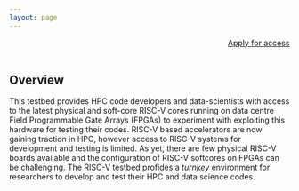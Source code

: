 ```yaml
---
layout: page
---
```


<div style="text-align: right"> <a href="/documentation/access"
class="btn btn--success">Apply for access</a></div>
<div>&nbsp;<br></div>

## Overview
This testbed provides HPC code developers and data-scientists with access to the latest
physical and soft-core RISC-V cores running on data centre Field Programmable Gate Arrays (FPGAs) to 
experiment with exploiting this hardware for testing their codes. 
RISC-V based accelerators are now gaining traction in HPC, however access to
RISC-V systems for development and testing is limited. As yet, there are few
physical RISC-V boards available and the configuration of RISC-V softcores
on FPGAs can be challenging. The RISC-V testbed profides a *turnkey*
environment for researchers to develop and test their HPC and data science
codes.

